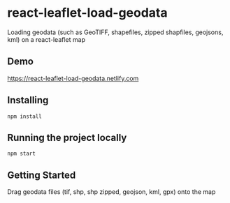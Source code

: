 # react-leaflet-load-geodata

Loading geodata (such as GeoTIFF, shapefiles, zipped shapfiles, geojsons, kml) on a react-leaflet map

## Demo
https://react-leaflet-load-geodata.netlify.com

## Installing
```
npm install
```

## Running the project locally
```
npm start
```

## Getting Started

Drag geodata files (tif, shp, shp zipped, geojson, kml, gpx) onto the map 
